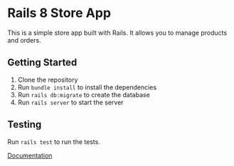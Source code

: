 # Rails 8 Store App

This is a simple store app built with Rails. It allows you to manage products and orders.

## Getting Started

1. Clone the repository
2. Run `bundle install` to install the dependencies
3. Run `rails db:migrate` to create the database
4. Run `rails server` to start the server

## Testing

Run `rails test` to run the tests.

[Documentation](https://guides.rubyonrails.org/getting_started.html#strong-parameters)

